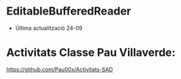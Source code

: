 # EditableBufferedReader

- Última actualització 24-09

# Activitats Classe Pau Villaverde:
https://github.com/Pau00x/Activitats-SAD
